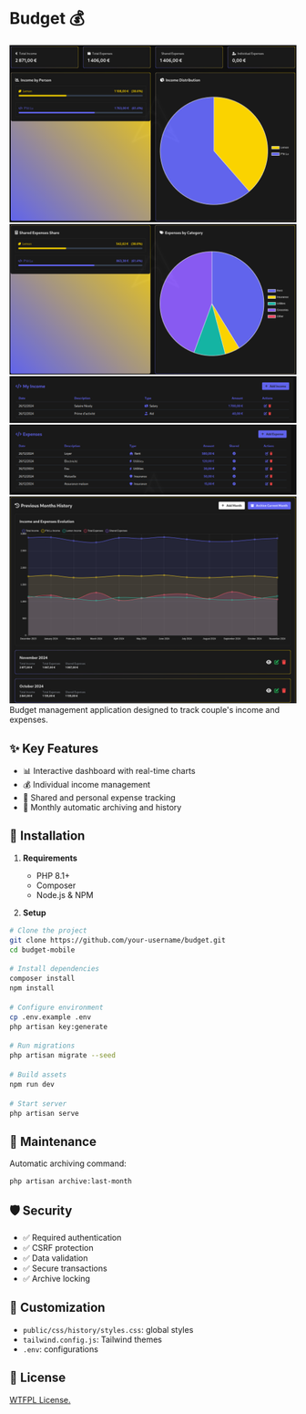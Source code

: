 # Budget 💰
![alt text](image-1.png)
![alt text](image.png)
![alt text](image-2.png)
![alt text](image-3.png)
![alt text](image-4.png)
Budget management application designed to track couple's income and expenses.

## ✨ Key Features

- 📊 Interactive dashboard with real-time charts
- 💰 Individual income management
- 💸 Shared and personal expense tracking
- 📅 Monthly automatic archiving and history

## 🚀 Installation

1. **Requirements**
   - PHP 8.1+
   - Composer
   - Node.js & NPM

2. **Setup**
```bash
# Clone the project
git clone https://github.com/your-username/budget.git
cd budget-mobile

# Install dependencies
composer install
npm install

# Configure environment
cp .env.example .env
php artisan key:generate

# Run migrations
php artisan migrate --seed

# Build assets
npm run dev

# Start server
php artisan serve
```

## 🔧 Maintenance

Automatic archiving command:
```bash
php artisan archive:last-month
```

## 🛡️ Security

- ✅ Required authentication
- ✅ CSRF protection
- ✅ Data validation
- ✅ Secure transactions
- ✅ Archive locking

## 🎨 Customization

- `public/css/history/styles.css`: global styles
- `tailwind.config.js`: Tailwind themes
- `.env`: configurations

## 📝 License

[WTFPL License.](http://www.wtfpl.net/)

